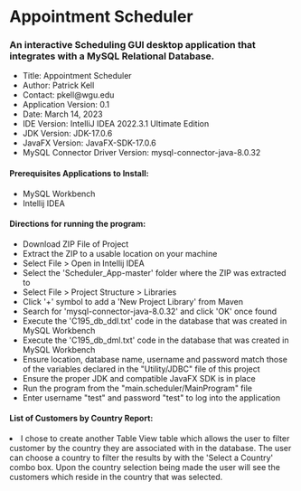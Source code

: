# Appointment Scheduler

<h3>An interactive Scheduling GUI desktop application that integrates with a MySQL Relational Database.</h3>

<ul>
<li> Title: Appointment Scheduler
<li> Author: Patrick Kell
<li> Contact: pkell@wgu.edu
<li> Application Version: 0.1
<li> Date: March 14, 2023
<li> IDE Version: IntelliJ IDEA 2022.3.1 Ultimate Edition
<li> JDK Version: JDK-17.0.6
<li> JavaFX Version: JavaFX-SDK-17.0.6
<li> MySQL Connector Driver Version: mysql-connector-java-8.0.32
</ul>

<h4>Prerequisites Applications to Install:</h4>
<ul>
<li>MySQL Workbench</li>
<li>Intellij IDEA</li>
</ul>


<h4>Directions for running the program:</h4>
<ul>
<li>Download ZIP File of Project</li>
<li>Extract the ZIP to a usable location on your machine</li>
<li>Select File > Open in Intellij IDEA</li>
<li>Select the 'Scheduler_App-master' folder where the ZIP was extracted to</li>
<li>Select File > Project Structure > Libraries</li>
<li>Click '+' symbol to add a 'New Project Library' from Maven</li>
<li>Search for 'mysql-connector-java-8.0.32' and click 'OK' once found</li>
<li>Execute the 'C195_db_ddl.txt' code in the database that was created in MySQL Workbench</li>
<li>Execute the 'C195_db_dml.txt' code in the database that was created in MySQL Workbench</li>
<li>Ensure location, database name, username and password match those of the variables declared in the "Utility/JDBC" file of this project</li>
<li>Ensure the proper JDK and compatible JavaFX SDK is in place</li>
<li>Run the program from the "main.scheduler/MainProgram" file</li>
<li>Enter username "test" and password "test" to log into the application</li>
</ul>


<h4>List of Customers by Country Report:</h4>
<li>I chose to create another Table View table which allows the user to filter customer by the country they are associated with in the database. The user can choose a country to filter the results by with the 'Select a Country' combo box. Upon the country selection being made the user will see the customers which reside in the country that was selected.</li>